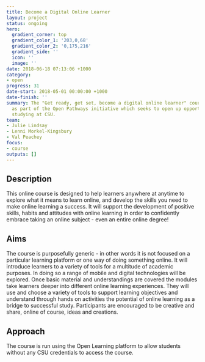 ```yaml
---
title: Become a Digital Online Learner
layout: project
status: ongoing
hero:
  gradient_corner: top
  gradient_color_1: '203,0,68'
  gradient_color_2: '0,175,216'
  gradient_side: ''
  icon: ''
  image: ''
date: 2018-06-18 07:13:06 +1000
category:
- open
progress: 31
date-start: 2018-05-01 00:00:00 +1000
date-finish: ''
summary: The "Get ready, get set, become a digital online learner" course was developed
  as part of the Open Pathways initiative which seeks to open up opportunities for
  studying at CSU.
team:
- Julie Lindsay
- Lenni Morkel-Kingsbury
- Val Peachey
focus:
- course
outputs: []
---
```

## Description

This online course is designed to help learners anywhere at anytime to explore what it means to learn online, and develop the skills you need to make online learning a success. It will support the development of positive skills, habits and attitudes with online learning in order to confidently embrace taking an online subject - even an entire online degree!

## Aims

The course is purposefully generic - in other words it is not focused on a particular learning platform or one way of doing something online. It will introduce learners to a variety of tools for a multitude of academic purposes. In doing so a range of mobile and digital technologies will be explored. Once basic material and understandings are covered the modules take learners deeper into different online learning experiences. They will use and choose a variety of tools to support learning objectives and understand through hands on activities the potential of online learning as a bridge to successful study. Participants are encouraged to be creative and share, online of course, ideas and creations.

## Approach

The course is run using the Open Learning platform to allow students without any CSU credentials to access the course.